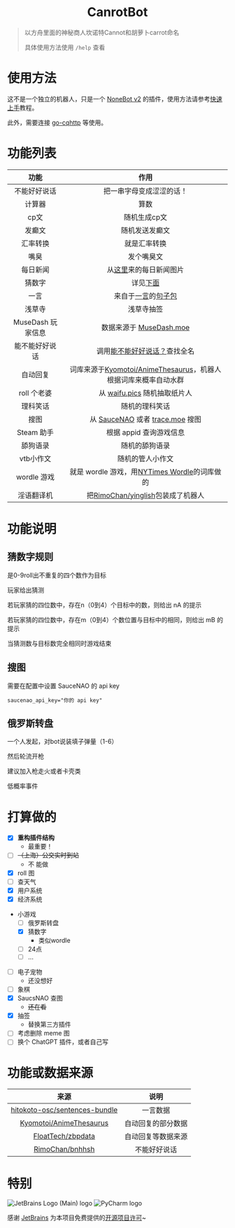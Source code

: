 <div align="center">

# CanrotBot

</div>

> 以方舟里面的神秘商人坎诺特Cannot和胡萝卜carrot命名
>
> 具体使用方法使用 `/help` 查看

# 使用方法

这不是一个独立的机器人，只是一个 [NoneBot v2](https://v2.nonebot.dev/) 的插件，使用方法请参考[快速上手](https://v2.nonebot.dev/docs/quick-start)教程。

此外，需要连接 [go-cqhttp](https://go-cqhttp.org/) 等使用。

# 功能列表

|      功能       |                                            作用                                             |
|:-------------:|:-----------------------------------------------------------------------------------------:|
|    不能好好说话     |                                       把一串字母变成涩涩的话！                                        |
|      计算器      |                                            算数                                             |
|      cp文      |                                          随机生成cp文                                          |
|      发癫文      |                                          随机发送发癫文                                          |
|     汇率转换      |                                          就是汇率转换                                           |
|      嘴臭       |                                           发个嘴臭文                                           |
|     每日新闻      |                          从[这里](https://api.03c3.cn/zb/)来的每日新闻图片                           |
|      猜数字      |                                      详见[下面](#猜数字规则)                                       |
|      一言       |   来自于[一言](https://hitokoto.cn/)的[句子包](https://github.com/hitokoto-osc/sentences-bundle)   |
|      浅草寺      |                                           浅草寺抽签                                           |
| MuseDash 玩家信息 |                        数据来源于 [MuseDash.moe](https://musedash.moe/)                        |
|    能不能好好说话    |                   调用[能不能好好说话？](https://lab.magiconch.com/nbnhhsh/)查找全名                    |
|     自动回复      | 词库来源于[Kyomotoi/AnimeThesaurus](https://github.com/Kyomotoi/AnimeThesaurus)，机器人根据词库来概率自动水群 |
|   roll 个老婆    |                        从 [waifu.pics](https://waifu.pics/) 随机抽取纸片人                        |
|     理科笑话      |                                          随机的理科笑话                                          |
|      搜图       |          从 [SauceNAO](https://saucenao.com) 或者 [trace.moe](https://trace.moe) 搜图          |
|   Steam 助手    |                                      根据 appid 查询游戏信息                                      |
|     舔狗语录      |                                          随机的舔狗语录                                          |
|    vtb小作文     |                                         随机的管人小作文                                          |
|   wordle 游戏   |   就是 wordle 游戏，用[NYTimes Wordle](https://www.nytimes.com/games/wordle/index.html)的词库做的    |
|     淫语翻译机     |             把[RimoChan/yinglish](https://github.com/RimoChan/yinglish)包装成了机器人             |

# 功能说明

## 猜数字规则

是0-9roll出不重复的四个数作为目标

玩家给出猜测

若玩家猜的四位数中，存在n（0到4）个目标中的数，则给出 nA 的提示

若玩家猜的四位数中，存在m（0到4）个数位置与目标中的相同，则给出 mB 的提示

当猜测数与目标数完全相同时游戏结束

## 搜图

需要在配置中设置 SauceNAO 的 api key

```
saucenao_api_key="你的 api key"
```

## 俄罗斯转盘

一个人发起，对bot说装填子弹量（1-6）

然后轮流开枪

建议加入枪走火或者卡壳类

低概率事件

# 打算做的

- [x] **重构插件结构**
  - 最重要！
- [ ] ~~（上海）公交实时到站~~
  - 不    能做
- [x] roll 图
- [ ] 查天气
- [x] 用户系统
- [x] 经济系统
- 小游戏
  - [ ] 俄罗斯转盘
  - [x] 猜数字
    - 类似wordle
  - [ ] 24点
  - [ ] ...
- [ ] 电子宠物
  - 还没想好
- [ ] 象棋
- [x] SaucsNAO 查图
  - ~~还在看~~
- [x] 抽签
  - 替换第三方插件
- [ ] 考虑删除 meme 图
- [ ] 换个 ChatGPT 插件，或者自己写

# 功能或数据来源

| 来源 | 说明 |
| :-: | :-: |
| [hitokoto-osc/sentences-bundle](https://github.com/hitokoto-osc/sentences-bundle) | 一言数据 |
| [Kyomotoi/AnimeThesaurus](https://github.com/Kyomotoi/AnimeThesaurus) | 自动回复的部分数据 |
| [FloatTech/zbpdata](https://github.com/FloatTech/zbpdata) | 自动回复等数据来源 |
| [RimoChan/bnhhsh](https://github.com/RimoChan/bnhhsh) | 不能好好说话 |

# 特别

![JetBrains Logo (Main) logo](https://resources.jetbrains.com/storage/products/company/brand/logos/jb_beam.svg)
![PyCharm logo](https://resources.jetbrains.com/storage/products/company/brand/logos/PyCharm_icon.svg)

感谢 [JetBrains](https://www.jetbrains.com/) 为本项目免费提供的[开源项目许可](https://jb.gg/OpenSourceSupport)~
